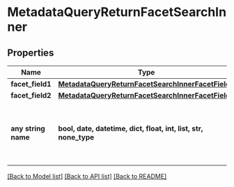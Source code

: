 # MetadataQueryReturnFacetSearchInner


## Properties
Name | Type | Description | Notes
------------ | ------------- | ------------- | -------------
**facet_field1** | [**MetadataQueryReturnFacetSearchInnerFacetField1**](MetadataQueryReturnFacetSearchInnerFacetField1.md) |  | [optional] 
**facet_field2** | [**MetadataQueryReturnFacetSearchInnerFacetField1**](MetadataQueryReturnFacetSearchInnerFacetField1.md) |  | [optional] 
**any string name** | **bool, date, datetime, dict, float, int, list, str, none_type** | any string name can be used but the value must be the correct type | [optional]

[[Back to Model list]](../README.md#documentation-for-models) [[Back to API list]](../README.md#documentation-for-api-endpoints) [[Back to README]](../README.md)


